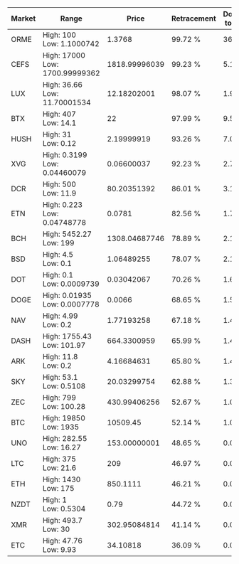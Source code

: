 | Market | Range | Price| Retracement | Doubles to 50% |
| --- | --- | --- | --- | --- |
| ORME | High: 100<br />Low: 1.1000742 | 1.3768 | 99.72 % | 36.72 |
| CEFS | High: 17000<br />Low: 1700.99999362 | 1818.99996039 | 99.23 % | 5.14 |
| LUX | High: 36.66<br />Low: 11.70001534 | 12.18202001 | 98.07 % | 1.98 |
| BTX | High: 407<br />Low: 14.1 | 22 | 97.99 % | 9.57 |
| HUSH | High: 31<br />Low: 0.12 | 2.19999919 | 93.26 % | 7.07 |
| XVG | High: 0.3199<br />Low: 0.04460079 | 0.06600037 | 92.23 % | 2.76 |
| DCR | High: 500<br />Low: 11.9 | 80.20351392 | 86.01 % | 3.19 |
| ETN | High: 0.223<br />Low: 0.04748778 | 0.0781 | 82.56 % | 1.73 |
| BCH | High: 5452.27<br />Low: 199 | 1308.04687746 | 78.89 % | 2.16 |
| BSD | High: 4.5<br />Low: 0.1 | 1.06489255 | 78.07 % | 2.16 |
| DOT | High: 0.1<br />Low: 0.0009739 | 0.03042067 | 70.26 % | 1.66 |
| DOGE | High: 0.01935<br />Low: 0.0007778 | 0.0066 | 68.65 % | 1.52 |
| NAV | High: 4.99<br />Low: 0.2 | 1.77193258 | 67.18 % | 1.46 |
| DASH | High: 1755.43<br />Low: 101.97 | 664.3300959 | 65.99 % | 1.40 |
| ARK | High: 11.8<br />Low: 0.2 | 4.16684631 | 65.80 % | 1.44 |
| SKY | High: 53.1<br />Low: 0.5108 | 20.03299754 | 62.88 % | 1.34 |
| ZEC | High: 799<br />Low: 100.28 | 430.99406256 | 52.67 % | 1.04 |
| BTC | High: 19850<br />Low: 1935 | 10509.45 | 52.14 % | 1.04 |
| UNO | High: 282.55<br />Low: 16.27 | 153.00000001 | 48.65 % | 0.00 |
| LTC | High: 375<br />Low: 21.6 | 209 | 46.97 % | 0.00 |
| ETH | High: 1430<br />Low: 175 | 850.1111 | 46.21 % | 0.00 |
| NZDT | High: 1<br />Low: 0.5304 | 0.79 | 44.72 % | 0.00 |
| XMR | High: 493.7<br />Low: 30 | 302.95084814 | 41.14 % | 0.00 |
| ETC | High: 47.76<br />Low: 9.93 | 34.10818 | 36.09 % | 0.00 |
